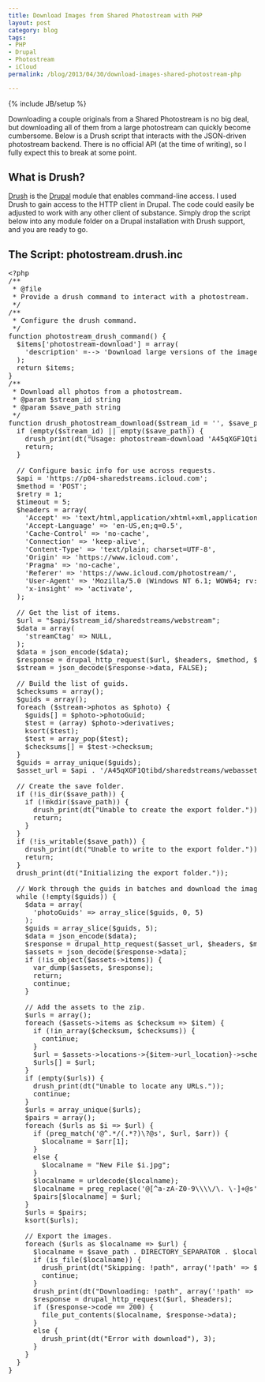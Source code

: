 ```yaml
---
title: Download Images from Shared Photostream with PHP
layout: post
category: blog
tags:
- PHP
- Drupal
- Photostream
- iCloud
permalink: /blog/2013/04/30/download-images-shared-photostream-php

---
```

{% include JB/setup %}
<div id="node-278" class="node node-blog node-promoted">
  <div class="content clearfix">
    <div class="field field-name-body field-type-text-with-summary field-label-hidden"><div class="field-items"><div class="field-item even"><p>Downloading a couple originals from a Shared Photostream is no big deal, but downloading all of them from a large photostream can quickly become cumbersome. Below is a Drush script that interacts with the JSON-driven photostream backend. There is no official API (at the time of writing), so I fully expect this to break at some point.</p>
<!--break-->
<h2>
	What is Drush?</h2>
<p><a href="http://drupal.org/project/drush">Drush</a> is the <a href="http://drupal.org/">Drupal</a> module that enables command-line access. I used Drush to gain access to the HTTP client in Drupal. The code could easily be adjusted to work with any other client of substance. Simply drop the script below into any module folder on a Drupal installation with Drush support, and you are ready to go.</p>
<h2>
	The Script: photostream.drush.inc</h2>
<pre class="brush:php">
&lt;?php
/**
 * @file
 * Provide a drush command to interact with a photostream.
 */
/**
 * Configure the drush command.
 */
function photostream_drush_command() {
  $items['photostream-download'] = array(
    'description' =--&gt; 'Download large versions of the images from a photostream.'
  );
  return $items;
}
/**
 * Download all photos from a photostream.
 * @param $stream_id string
 * @param $save_path string
 */
function drush_photostream_download($stream_id = '', $save_path = '') {
  if (empty($stream_id) || empty($save_path)) {
    drush_print(dt("Usage: photostream-download 'A45qXGF1Qtibd' '/tmp/path/to/export'"));
    return;
  }
  
  // Configure basic info for use across requests.
  $api = 'https://p04-sharedstreams.icloud.com';
  $method = 'POST';
  $retry = 1;
  $timeout = 5;
  $headers = array(
    'Accept' =&gt; 'text/html,application/xhtml+xml,application/xml;q=0.9,*/*;q=0.8',
    'Accept-Language' =&gt; 'en-US,en;q=0.5',
    'Cache-Control' =&gt; 'no-cache',
    'Connection' =&gt; 'keep-alive',
    'Content-Type' =&gt; 'text/plain; charset=UTF-8',
    'Origin' =&gt; 'https://www.icloud.com',
    'Pragma' =&gt; 'no-cache',
    'Referer' =&gt; 'https://www.icloud.com/photostream/',
    'User-Agent' =&gt; 'Mozilla/5.0 (Windows NT 6.1; WOW64; rv:20.0) Gecko/20100101 Firefox/20.0 FirePHP/0.7.2',
    'x-insight' =&gt; 'activate',
  );
  
  // Get the list of items.
  $url = "$api/$stream_id/sharedstreams/webstream";
  $data = array(
    'streamCtag' =&gt; NULL,
  );
  $data = json_encode($data);
  $response = drupal_http_request($url, $headers, $method, $data, $retry, $timeout);
  $stream = json_decode($response-&gt;data, FALSE);
  
  // Build the list of guids.
  $checksums = array();
  $guids = array();
  foreach ($stream-&gt;photos as $photo) {
    $guids[] = $photo-&gt;photoGuid;
    $test = (array) $photo-&gt;derivatives;
    ksort($test);
    $test = array_pop($test);
    $checksums[] = $test-&gt;checksum;
  }
  $guids = array_unique($guids);
  $asset_url = $api . '/A45qXGF1Qtibd/sharedstreams/webasseturls';
  
  // Create the save folder.
  if (!is_dir($save_path)) {
    if (!mkdir($save_path)) {
      drush_print(dt("Unable to create the export folder."));
      return;
    }
  }
  if (!is_writable($save_path)) {
    drush_print(dt("Unable to write to the export folder."));
    return;
  }
  drush_print(dt("Initializing the export folder."));
    
  // Work through the guids in batches and download the images (image URLs are only valid for a brief period).
  while (!empty($guids)) {
    $data = array(
      'photoGuids' =&gt; array_slice($guids, 0, 5)
    );
    $guids = array_slice($guids, 5);
    $data = json_encode($data);
    $response = drupal_http_request($asset_url, $headers, $method, $data, $retry, $timeout);
    $assets = json_decode($response-&gt;data);
    if (!is_object($assets-&gt;items)) {
      var_dump($assets, $response);
      return;
      continue;
    }
    
    // Add the assets to the zip.
    $urls = array();
    foreach ($assets-&gt;items as $checksum =&gt; $item) {
      if (!in_array($checksum, $checksums)) {
        continue;
      }
      $url = $assets-&gt;locations-&gt;{$item-&gt;url_location}-&gt;scheme . '://' . $assets-&gt;locations-&gt;{$item-&gt;url_location}-&gt;hosts[0] . $item-&gt;url_path;
      $urls[] = $url;
    }
    if (empty($urls)) {
      drush_print(dt("Unable to locate any URLs."));
      continue;
    }
    $urls = array_unique($urls);
    $pairs = array();
    foreach ($urls as $i =&gt; $url) {
      if (preg_match('@^.*/(.*?)\?@s', $url, $arr)) {
        $localname = $arr[1];
      }
      else {
        $localname = "New File $i.jpg";
      }
      $localname = urldecode($localname);
      $localname = preg_replace('@[^a-zA-Z0-9\\\\/\. \-]+@s', '_', $localname);
      $pairs[$localname] = $url;
    }
    $urls = $pairs;
    ksort($urls);
    
    // Export the images.
    foreach ($urls as $localname =&gt; $url) {
      $localname = $save_path . DIRECTORY_SEPARATOR . $localname;
      if (is_file($localname)) {
        drush_print(dt("Skipping: !path", array('!path' =&gt; $localname)));
        continue;
      }
      drush_print(dt("Downloading: !path", array('!path' =&gt; $localname)));
      $response = drupal_http_request($url, $headers);
      if ($response-&gt;code == 200) {
        file_put_contents($localname, $response-&gt;data);
      }
      else {
        drush_print(dt("Error with download"), 3);
      }
    }
  }
}
</pre>
</div></div></div>  </div>
</div>
